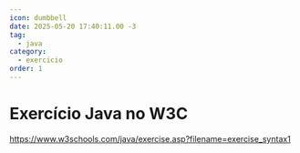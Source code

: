 ```yaml
---
icon: dumbbell
date: 2025-05-20 17:40:11.00 -3
tag:
  - java
category:
  - exercicio
order: 1
---
```


# Exercício Java no W3C

https://www.w3schools.com/java/exercise.asp?filename=exercise_syntax1